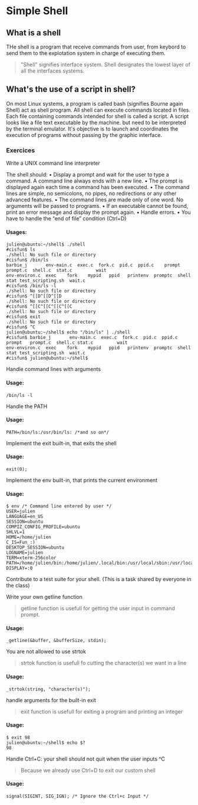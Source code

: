 # Simple Shell

## What is a shell

THe shell is a program that receive commands from user, from keybord to send them to the explotation system in charge of executing them.
>"Shell" signifies interface system.
Shell designates the lowest layer of all the interfaces systems.

## What's the use of a script in shell?

On most Linux systems, a program is called bash (signifies Bourne again Shell) act as shell program.
All shell can execute commands located in files. Each file containing commands intended for shell is called a script.
A script looks like a file text executable by the machine.
but need to be interpreted by the terminal emulator.
It's objective is to launch and coordinates the execution of programs without passing by the graphic interface.

### Exercices

Write a UNIX command line interpreter

The shell should:
• Display a prompt and wait for the user to type a command. A command line always ends with a new line.
• The prompt is displayed again each time a command has been executed.
• The command lines are simple, no semicolons, no pipes, no redirections or any other advanced features.
• The command lines are made only of one word. No arguments will be passed to programs.
• If an executable cannot be found, print an error message and display the prompt again.
• Handle errors.
• You have to handle the “end of file” condition (Ctrl+D)

#### Usages: 

````
julien@ubuntu:~/shell$ ./shell 
#cisfun$ ls
./shell: No such file or directory
#cisfun$ /bin/ls
barbie_j       env-main.c  exec.c  fork.c  pid.c  ppid.c    prompt   prompt.c  shell.c  stat.c         wait
env-environ.c  exec    fork    mypid   ppid   printenv  promptc  shell     stat test_scripting.sh  wait.c
#cisfun$ /bin/ls -l
./shell: No such file or directory
#cisfun$ ^[[D^[[D^[[D
./shell: No such file or directory
#cisfun$ ^[[C^[[C^[[C^[[C
./shell: No such file or directory
#cisfun$ exit
./shell: No such file or directory
#cisfun$ ^C
julien@ubuntu:~/shell$ echo "/bin/ls" | ./shell
#cisfun$ barbie_j       env-main.c  exec.c  fork.c  pid.c  ppid.c    prompt   prompt.c  shell.c stat.c         wait
env-environ.c  exec    fork    mypid   ppid   printenv  promptc  shell     stat test_scripting.sh  wait.c
#cisfun$ julien@ubuntu:~/shell$
````

Handle command lines with arguments

#### Usage: 

````
/bin/ls -l
````

Handle the PATH

#### Usage:

````
PATH=/bin/ls:/usr/bin/ls: /*and so on*/
````

Implement the exit built-in, that exits the shell

#### Usage:

````
exit(0);
````

Implement the env built-in, that prints the current environment

#### Usage:

````
$ env /* Command line entered by user */
USER=julien
LANGUAGE=en_US
SESSION=ubuntu
COMPIZ_CONFIG_PROFILE=ubuntu
SHLVL=1
HOME=/home/julien
C_IS=Fun_:)
DESKTOP_SESSION=ubuntu
LOGNAME=julien
TERM=xterm-256color
PATH=/home/julien/bin:/home/julien/.local/bin:/usr/local/sbin:/usr/local/bin:/usr/sbin:/usr/bin:/sbin:/bin:/usr/games:/usr/local/games:/snap/bin
DISPLAY=:0
````

Contribute to a test suite for your shell. (This is a task shared by everyone in the class)

Write your own getline function

>getline function is usefull for getting the user input in command prompt.

#### Usage:

````
_getline(&buffer, &bufferSize, stdin);
````

You are not allowed to use strtok

>strtok function is usefull fo cutting the character(s) we want in a line

#### Usage:

````
_strtok(string, "character(s)");
````

handle arguments for the built-in exit

>exit function is usefull for exiting a program and printing an integer

#### Usage:

````
$ exit 98
julien@ubuntu:~/shell$ echo $?
98
````

Handle Ctrl+C: your shell should not quit when the user inputs ^C

>Because we already use Ctrl+D to exit our custom shell

#### Usage:

````
signal(SIGINT, SIG_IGN); /* Ignore the Ctrl+c Input */
````
